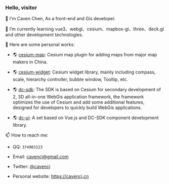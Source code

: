 ### Hello, visitor

🙌 I'm Caven Chen, As a front-end and Gis developer.

🌱 I’m currently learning vue3、webgl、cesium、mapbox-gl、three、deck.gl and other development technologies.

🔭 Here are some personal works:
  
   - 🌎 [cesium-map](https://github.com/dvgis/cesium-map): Cesium map plugin for adding maps from major map makers in China.

   - 🌎 [cesium-widget](https://github.com/dvgis/cesium-widget): Cesium widget library, mainly including compass, scale, hierarchy controller, bubble window, Tooltip, etc.
  
   - 🌎 [dc-sdk](https://github.com/dvgis/dc-sdk): The SDK is based on Cesium for secondary development of 2, 3D all-in-one WebGis application framework, the framework optimizes the use of Cesium and add some additional features, designed for developers to quickly build WebGis applications.
  
   - 🌎 [dc-ui](https://github.com/dvgis/dc-ui): A set based on Vue.js and DC-SDK component development library.

📫 How to reach me:

   - QQ: `374903123`
   
   - Email: cavencj@gmail.com
   
   - Twitter: [@cavencj](https://twitter.com/cavencj)
   
   - Personal website: https://cavencj.cn

